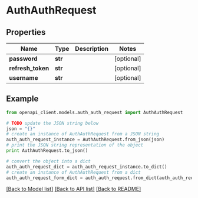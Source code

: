 # AuthAuthRequest


## Properties
Name | Type | Description | Notes
------------ | ------------- | ------------- | -------------
**password** | **str** |  | [optional] 
**refresh_token** | **str** |  | [optional] 
**username** | **str** |  | [optional] 

## Example

```python
from openapi_client.models.auth_auth_request import AuthAuthRequest

# TODO update the JSON string below
json = "{}"
# create an instance of AuthAuthRequest from a JSON string
auth_auth_request_instance = AuthAuthRequest.from_json(json)
# print the JSON string representation of the object
print AuthAuthRequest.to_json()

# convert the object into a dict
auth_auth_request_dict = auth_auth_request_instance.to_dict()
# create an instance of AuthAuthRequest from a dict
auth_auth_request_form_dict = auth_auth_request.from_dict(auth_auth_request_dict)
```
[[Back to Model list]](../README.md#documentation-for-models) [[Back to API list]](../README.md#documentation-for-api-endpoints) [[Back to README]](../README.md)


